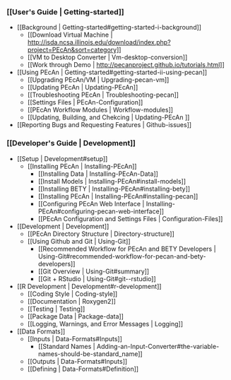 ### [[User's Guide | Getting-started]]

* [[Background | Getting-started#getting-started-i-background]]
  * [[Download Virtual Machine | http://isda.ncsa.illinois.edu/download/index.php?project=PEcAn&sort=category]]
  * [[VM to Desktop Converter | Vm-desktop-conversion]]
  * [[Work through Demo | http://pecanproject.github.io/tutorials.html]]
* [[Using PEcAn | Getting-started#getting-started-ii-using-pecan]] 
  * [[Upgrading PEcAn/VM | Upgrading-pecan-vm]]
  * [[Updating PEcAn | Updating-PEcAn]]
  * [[Troubleshooting PEcAn | Troubleshooting-pecan]]
  * [[Settings Files | PEcAn-Configuration]]
  * [[PEcAn Workflow Modules | Workflow-modules]]
  * [[Updating, Building, and Chekcing | Updating-PEcAn ]]
* [[Reporting Bugs and Requesting Features | Github-issues]]

### [[Developer's Guide | Development]]
* [[Setup | Development#setup]]
  * [[Installing PEcAn | Installing-PEcAn]]
    * [[Installing Data | Installing-PEcAn-Data]]
    * [[Install Models | Installing-PEcAn#install-models]]
    * [[Installing BETY | Installing-PEcAn#installing-bety]]
    * [[Installing PEcAn | Installing-PEcAn#installing-pecan]]
    * [[Configuring PEcAn Web Interface | Installing-PEcAn#configuring-pecan-web-interface]]
    * [[PEcAn Configuration and Settings Files | Configuration-Files]]
* [[Development | Development]]
  * [[PEcAn Directory Structure | Directory-structure]]
  * [[Using Github and Git | Using-Git]]
    * [[Recommended Workflow for PEcAn and BETY Developers | Using-Git#recommended-workflow-for-pecan-and-bety-developers]]
    * [[Git Overview | Using-Git#summary]]
    * [[Git + RStudio | Using-Git#git--rstudio]]
* [[R Development | Development#r-development]]
  * [[Coding Style | Coding-style]]
  * [[Documentation | Roxygen2]]
  * [[Testing | Testing]]
  * [[Package Data | Package-data]]
  * [[Logging, Warnings, and Error Messages | Logging]]
* [[Data Formats]]
  * [[Inputs | Data-Formats#Inputs]]
    * [[Standard Names | Adding-an-Input-Converter#the-variable-names-should-be-standard_name]]
  * [[Outputs | Data-Formats#Inputs]]
  * [[Defining | Data-Formats#Definition]]
